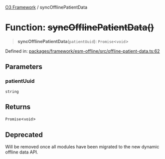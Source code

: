 [O3 Framework](../API.md) / syncOfflinePatientData

# Function: ~~syncOfflinePatientData()~~

> **syncOfflinePatientData**(`patientUuid`): `Promise`\<`void`\>

Defined in: [packages/framework/esm-offline/src/offline-patient-data.ts:62](https://github.com/habeshabro/openmrs-esm-core/blob/main/packages/framework/esm-offline/src/offline-patient-data.ts#L62)

## Parameters

### patientUuid

`string`

## Returns

`Promise`\<`void`\>

## Deprecated

Will be removed once all modules have been migrated to the new dynamic offline data API.
